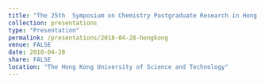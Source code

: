 ```yaml
---
title: "The 25th  Symposium on Chemistry Postgraduate Research in Hong Kong"
collection: presentations
type: "Presentation"
permalink: /presentations/2018-04-28-hongkong
venue: FALSE
date: 2018-04-28
share: FALSE
location: "The Hong Kong University of Science and Technology"
---
```


